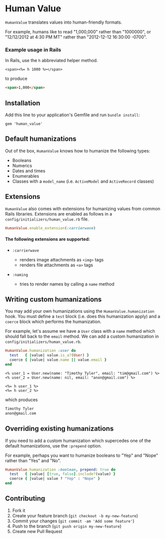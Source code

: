 # Human Value

`HumanValue` translates values into human-friendly formats.

For example, humans like to read "1,000,000" rather than "1000000", or "12/12/2012 at 4:30 PM MT" rather than "2012-12-12 16:30:00 -0700".

### Example usage in Rails

In Rails, use the `h` abbreviated helper method.

```ERB
<span><%= h 1000 %></span>
```

to produce

```HTML
<span>1,000</span>
```

## Installation

Add this line to your application's Gemfile and run `bundle install`:

    gem 'human_value'

## Default humanizations

Out of the box, `HumanValue` knows how to humanize the following types:

- Booleans
- Numerics
- Dates and times
- Enumerables
- Classes with a `model_name` (i.e. `ActiveModel` and `ActiveRecord` classes)

## Extensions

`HumanValue` also comes with extensions for humanizing values from common Rails libraries. Extensions are enabled as follows in a `config/initializers/human_value.rb` file.

```Ruby
HumanValue.enable_extension(:carrierwave)
```

#### The following extensions are supported:

- `:carrierwave`
  - renders image attachments as `<img>` tags
  - renders file attachments as `<a>` tags

- `:naming`
  - tries to render names by calling a `name` method

## Writing custom humanizations

You may add your own humanizations using the `HumanValue.humanization` hook. You must define a `test` block (i.e. does this humanization apply) and a `coerce` block which performs the humanization.

For example, let's assume we have a `User` class with a `name` method which should fall back to the `email` method. We can add a custom humanization in `config/initializers/human_value.rb`.

```Ruby
HumanValue.humanization :user do
  test   { |value| value.is_a?(User) }
  coerce { |value| value.name || value.email }
end
```

```ERB
<% user_1 = User.new(name: "Timothy Tyler", email: "tim@gmail.com") %>
<% user_2 = User.new(name: nil, email: "anon@gmail.com") %>

<%= h user_1 %>
<%= h user_2 %>
```

which produces

```HTML
Timothy Tyler
anon@gmail.com
```

## Overriding existing humanizations

If you need to add a custom humanization which supercedes one of the default humanizations, use the `:prepend` option.

For example, perhaps you want to humanize booleans to "Yep" and "Nope" rather than "Yes" and "No".

```Ruby
HumanValue.humanization :boolean, prepend: true do
  test   { |value| [true, false].include?(value) }
  coerce { |value| value ? "Yep" : "Nope" }
end
```

## Contributing

1. Fork it
2. Create your feature branch (`git checkout -b my-new-feature`)
3. Commit your changes (`git commit -am 'Add some feature'`)
4. Push to the branch (`git push origin my-new-feature`)
5. Create new Pull Request
